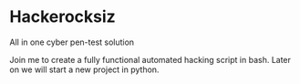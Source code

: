 # Hackerocksiz
All in one cyber pen-test solution

Join me to create a fully functional automated hacking script in bash. Later on we will start a new project in python.
